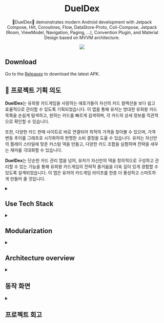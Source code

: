 <h1 align="center">DuelDex</h1>

<p align="center">  
🎴DuelDex🎴 demonstrates modern Android development with Jetpack Compose, Hilt, Coroutines, Flow, DataStore-Proto, Coil-Compose, Jetpack (Room, ViewModel, Navigation, Paging, ...), Convention Plugin, and Material Design based on MVVM architecture.
</p>

<p align="center">
<img src="https://github.com/user-attachments/assets/23bb7475-5c35-4879-984e-523788c4de99"/>
</p>

## Download
Go to the [Releases](https://github.com/roswkzm/DuelDex/releases) to download the latest APK.

## 🚀 프로젝트 기획 의도
**DuelDex**는 유희왕 카드게임을 사랑하는 애호가들이 자신의 카드 컬렉션을 보다 쉽고 효율적으로 관리할 수 있도록 기획되었습니다. 이 앱을 통해 유저는 방대한 유희왕 카드 목록을 손쉽게 탐색하고, 원하는 카드를 빠르게 검색하며, 각 카드의 상세 정보를 직관적으로 확인할 수 있습니다.

또한, 다양한 카드 판매 사이트로 바로 연결되어 최적의 가격을 찾아볼 수 있으며, 가격 변동 추이를 그래프로 시각화하여 현명한 소비 결정을 도울 수 있습니다. 유저는 자신만의 플레이 스타일에 맞춘 커스텀 덱을 만들고, 다양한 카드 조합을 실험하며 전략을 세우는 재미를 극대화할 수 있습니다.

**DuelDex**는 단순한 카드 관리 앱을 넘어, 유저가 자신만의 덱을 창의적으로 구성하고 관리할 수 있는 기능을 통해 유희왕 카드게임의 전략적 즐거움을 더욱 깊이 있게 경험할 수 있도록 설계되었습니다. 이 앱은 유저의 카드게임 라이프를 한층 더 풍성하고 스마트하게 만들어 줄 것입니다.

<details>
<summary><h2>Use Tech Stack</h2></summary>

 - Minimun Sdk Level 26
 - 100% Kotlin & Jetpack Compose
 - Dependency Management
    - Version Catalogs
    - Convention Plugins
 - Dependency Injection
    - Hilt : Google의 Hilt 라이브러리는 Android 애플리케이션에서 종속성 주입(DI)을 쉽게 처리할 수 있다.
    - Hilt Navigation Compose : Hilt와 Jetpack Compose를 연동하기 위한 라이브러리로, 네비게이션 기능과 함께 사용할 수 있다.
 - Asynchronous Operations
    - Coroutines : 비동기 프로그래밍을 위한 Kotlin Coroutines 라이브러리
    - Flow : 데이터 스트림을 비동기적으로 처리
 - Networking
    - retrofit2 : Android에서 HTTP 요청을 보내고 API와 통신하기 위한 클라이언트 라이브러리
    - kotlinx-serialization-json : Kotlinx Serialization을 통해 JSON 데이터를 직렬화 및 역직렬화한다.
    - okhttp3 : Retrofit과 함께 사용되는 HTTP 클라이언트 라이브러리이며 logging-interceptor을 위해 사용한다.
    - sandwich : 네트워크 응답을 관리하고 처리하는 Skydoves(엄재웅)의 라이브러리로, Retrofit과 함께 사용됩니다.
 - Image Loading
     - Coil & Coil-Compose : Compose와 통합되어, Kotlin 기반으로 이미지를 쉽게 로드하고 표시할 수 있는 라이브러리
 - Jetpack Libraries 
     - Jetpack Compose : 선언적 UI 개발을 위한 Android의 최신 툴킷
     - Lifecycle : Android 수명 주기를 관찰하고 수명 주기 변경 시 UI 상태를 관리
     - ViewModel : UI 관련 데이터를 관리하고 수명주기를 인식하고 구성 변경을 통해 데이터 생존을 보장
     - Navigation : Hilt Navigation Compose와 함께 사용되어 화면 이동 구현
     - Hilt : Android 애플리케이션에서 종속성 주입(DI) 처리.
     - Room : Android의 SQLite 데이터베이스와 상호작용하는 라이브러리입니다. 데이터베이스를 손쉽게 관리 할 수 있다.
    - DataStore : SharedPreferences를 대체하는 데이터 저장소로, key-value 형식으로 데이터 저장 가능.
    - DataStore-Proto : 프로토콜 버퍼를 사용하여 데이터를 type-safety 하게 저장/관리 한다.
    - Paging-Compose : 대량의 데이터를 효율적으로 로드하고 화면에 표시할 수 있도록 돕는 기능을 제공
 - Other Libraries
    - timber : Android 애플리케이션에서 로깅을 위한 라이브러리
    - splashScreen : Android 12 이상에서 스플래시 화면을 구현하기 위한 라이브러리
    - vico : 차트를 그리기 위한 라이브러리입니다. Compose와 함께 사용
</details>

<details>
<summary><h2>Modularization</h2></summary>

<blockquote>
<details>
<summary><h2>Module화 장단점</h2></summary>

 - **👍장점👍**
    - **확장성(Scalability)**: 긴밀하게 결합된 코드베이스에서는 하나의 변경이 연쇄적인 수정 작업을 유발할 수 있습니다. 적절히 모듈화된 프로젝트는 관심사 분리(SOC) 원칙을 채택하여, 기여자들이 더 많은 자율성을 가지고 작업할 수 있게 하면서도 아키텍처 패턴을 강화합니다.
    - **병렬 작업 가능(Enabling work in parallel)**: 모듈화는 버전 관리 충돌을 줄이고, 큰 팀에서 개발자들이 병렬로 더 효율적으로 작업할 수 있게 도와줍니다.
    - **소유권(Ownership)**: 모듈은 전담 소유자가 있을 수 있으며, 이 소유자는 코드 및 테스트를 유지 관리하고, 버그를 수정하며, 변경 사항을 검토할 책임이 있습니다.
    - **캡슐화(Encapsulation)**: 코드가 분리되어 있으면 읽기, 이해, 테스트, 유지 관리가 더 쉬워집니다.
    - **빌드 시간 감소(Reduced build time)**: Gradle의 병렬 및 증분 빌드를 활용하면 빌드 시간을 줄일 수 있습니다.
    - **재사용성(Reusability)**: 적절한 모듈화는 코드 공유와 여러 앱(또는 플랫폼 간)에서 동일한 기반을 활용하여 앱을 빌드할 수 있는 기회를 제공합니다.

 - **👎단점👎**
    - **너무 많은 모듈**: 각 모듈은 빌드 구성의 복잡성 증가로 인해 오버헤드를 발생시킵니다. 이는 Gradle 동기화 시간을 늘릴 수 있으며, 지속적인 유지 관리 비용이 발생합니다. 또한, 모듈이 많아질수록 단일 모듈로 구성된 프로젝트보다 Gradle 설정의 복잡성이 증가합니다. 
    - **모듈화가 부족할 경우**: 반대로 모듈이 너무 적고 크거나, 서로 긴밀하게 결합되어 있으면 또 다른 모놀리식(단일화) 구조로 끝날 수 있습니다. 이는 모듈화의 이점 중 일부를 잃게 되는 것을 의미합니다. 모듈이 과도하게 비대하고 명확한 목적이 정의되지 않았다면, 모듈을 분리하는 것을 고려해야 합니다.
    - **너무 복잡함**: 여기에는 완벽한 해결책이 없습니다. 실제로 모든 프로젝트에서 모듈화를 하는 것이 항상 합리적인 것은 아닙니다. 중요한 요소는 코드베이스의 크기와 상대적인 복잡성입니다. 프로젝트가 일정 수준 이상 성장할 것으로 예상되지 않는다면, 모듈화로 얻는 확장성이나 빌드 시간 단축의 이점이 적용되지 않을 수 있습니다.
    
</details>
</blockquote>

<h2 align="center">DuelDex Modularization</h2>

<img src="https://github.com/user-attachments/assets/21bc17a2-2b51-4b15-877b-d302c504552e" width="300"/>

 - **App Module**: 이 모듈은 앱 수준의 클래스와 프로젝트의 나머지 코드베이스를 결합하는 기본 클래스들을 포함한다. 예를 들어 MainActivity, Scaffold, AppState, 그리고 앱 수준에서 제어되는 네비게이션 등이 있습니다. NavHost를 통해 앱 내 네비게이션을 일관되게 처리하고, TopLevelDestination을 통한 하단 네비게이션 바를 간단하게 설정할 수 있습니다. app 모듈은 모든 feature 모듈과 필요한 core 모듈에 의존합니다.

 - **Feature Module**: 앱 내에서 단일 책임을 처리하는 기능별 모듈입니다. 이러한 모듈은 필요할 때 다른 앱이나 테스트, 또는 다른 flavor 앱에서도 재사용할 수 있지만, 여전히 독립적으로 분리되고 격리됩니다. 특정 Feature 모듈에서만 필요한 클래스는 해당 모듈 내에 남아 있어야 하며, 그렇지 않은 경우 적절한 core 모듈로 추출해야 합니다. Feature 모듈은 필요한 경우 Core 모듈과만 상호작용하며, 다른 Feature 모듈에 의존하지 않습니다.
     - **일반적으로 각 기능별 UI와 다른 Module에서 데이터를 읽는 UI 구성요소와 ViewModel을 포함한다.**
 
 - **Core Module**: 앱 내의 다른 모듈 간에 공유되어야 하는 보조 코드와 특정 의존성을 포함하는 공통 라이브러리 모듈입니다. 이 모듈들은 다른 core 모듈에 의존할 수 있지만, feature 모듈이나 app 모듈에는 의존해서는 안 됩니다.
    - **core:common**: 공통적으로 사용되는 유틸리티 클래스나 함수들을 제공하는 모듈입니다. 앱 전반에서 재사용 가능한 코드를 포함하고 모든 모듈에서 접근할 수 있습니다.
    - **core:data**: 데이터와 관련된 모든 처리를 담당하는 모듈입니다. 원격 또는 로컬 데이터 소스에서 데이터를 가져오고 Repository 패턴을 구현하여 데이터를 관리합니다.
    - **core:database**: Local Database를 관리하는 모듈로, Room을 통해 데이터 저장, 검색, 수정, 삭제 등을 수행합니다.
    - **core:datastore**: 앱의 설정 값이나 간단한 사용자 데이터를 저장하고 관리하는 모듈입니다. 키-값 쌍으로 데이터를 저장합니다.
    - **core:datastore-proto**: DataStore의 프로토콜 버퍼 버전을 사용하는 모듈로, 구조화된 데이터를 직렬화하여 저장하고 관리합니다. 더 복잡한 데이터 구조를 안전하게 저장할 때 사용됩니다.
    - **core:designsystem**: 앱의 핵심 UI 구성 요소를 관리하는 모듈입니다. 버튼, 색상, 폰트, 테마 등과 같은 디자인 요소들을 일관성 있게 유지하기 위해 사용되며, 디자인 시스템의 컴포넌트를 중앙에서 관리합니다.
    - **core:domain**: 비즈니스 로직을 담당하는 모듈입니다. 비즈니스 규칙을 정의하며, 데이터를 처리한 후 UI로 전달하기 전 단계에서 중요한 역할을 합니다.
    - **core:model**: 앱 전체에서 사용되는 모델 클래스입니다.
    - **core:network**: 네트워크 통신과 관련된 모듈입니다. API 호출, 네트워크 요청/응답 처리와 같은 로직을 포함하며, 원격 서버와의 데이터를 주고받는 역할을 합니다.
    - **core:ui**: 앱 전반에 공통적으로 사용되는 복합 UI 구성 요소를 관리하는 모듈입니다. 앱의 여러 부분에서 재사용될 수 있는 공통 UI 요소들이 포함되어 있습니다.

 - **Build-Logic Module**: 앱 내에서 모듈들의 Build와 관련된 공통 로직을 관리한다. Convention Plugin을 사용해 프로젝트 전반에 적용되는 빌드 규칙이나 스타일 가이드, 코드 품질 규칙 등을 정의할 수 있습니다. 이를 통해 코드 일관성을 유지하면서 여러 모듈에 적용할 수 있습니다.

</details>

<details>
<summary><h2>Architecture overview</h2></summary>
 
 <p align="center">
    <img src="https://github.com/user-attachments/assets/f330e8d8-b09f-4b1c-9fb8-bd5f4d9eda36" width="600"/>
 </p>
<h3>DuelDex는 Android 권장 앱 Architecture를 따릅니다.</h3>
 
<h3>Unidirectional Data Flow (UDF)</h3>
<div align="start">
    <img src="https://github.com/user-attachments/assets/5fe8dfc4-b71b-4a89-ac1d-9830be329df9" width="200"/>
</div>
<ul>
    <li>상태 호이스팅(State Hoisting)이라고도 불리는 단방향 데이터 흐름(UDF)은 상태가 하향 전달되고, 이벤트가 상향 전달되는 패턴으로, 단일 방향으로 정보가 흐릅니다.</li>
    <li>Compose는 이 방법론을 사용하여 UI 상태 표현을 담당하는 컴포저블 또는 구성요소를 상태 저장 및 수정을 관리하는 구성요소와 분리합니다.</li>
</ul>
     
<h3>UI Layer</h3>
<div align="start">
    <img src="https://github.com/user-attachments/assets/608eba39-3c71-4a3c-9ff9-84bf022c2542" width="300"/>
</div>
<ul>
    <li>UI Elements: 화면에 데이터를 렌더링하는 UI 요소입니다. Jetpack Compose 기능을 사용하여 UI를 보여줍니다.</li>
    <li>State Holders: 데이터를 보유하고 이를 UI에 노출하며 논리를 처리하는 상태 홀더.</li>
</ul>
 
<h3>Domain Layer</h3>
<div align="start">
    <img src="https://github.com/user-attachments/assets/c19b6816-feb3-4c3f-af0d-72461c0adc64" width="300"/>
</div>
<ul>
    <li>도메인 레이어는 UI와 데이터 레이어 사이에 있는 선택적 레이어입니다.</li>
    <li>도메인 계층은 복잡한 비즈니스 논리 또는 여러 ViewModel에서 재사용되는 간단한 비즈니스 논리를 캡슐화하는 역할을 담당합니다.</li>
    <li>복잡성을 처리하거나 재사용성을 선호하는 등 필요한 경우에만 사용합니다.</li>
</ul>

<h3>Data Layer</h3>
<div align="start">
    <img src="https://github.com/user-attachments/assets/a0db434b-0b22-47ca-af13-d3d6180c32f9" width="300"/>
</div>
<ul>
    <li>앱의 데이터 계층에는 비즈니스 로직이 포함되어 있습니다.</li>
    <li>비즈니스 로직은 앱이 데이터를 생성, 저장 및 변경하는 방법을 결정하는 규칙으로 구성됩니다.</li>
</ul>

<h3>MVVM 디자인 패턴</h3>
<div align="start">
    <img src="https://github.com/user-attachments/assets/732ecdaf-09c7-4fe1-b9d7-67d86d72e65b" width="500"/>
</div>
<ul>
    <li>UI와 비즈니스 로직을 명확하게 분리하고, 테스트 가능성과 코드의 유지보수성을 향상시키는 아키텍처 패턴입니다.</li>
    <li>각 계층의 책임을 명확히 하고, State와 ViewModel을 통해 UI와 데이터의 상태를 효율적으로 동기화합니다.</li>
</ul>

<h3>Single Activity</h3>
<p>네비게이션 관리, 상태 관리, 코드 재사용성, 애니메이션 처리, 유지보수 측면에서 더 효율적이고 일관된 경험을 제공한다. 특히 Jetpack Navigation Component 및 Jetpack Compose와의 통합을 통해 최신 Android 애플리케이션에서 권장되는 아키텍처 패턴입니다.</p>

</details>

<details>
<summary><h2>동작 화면</h2></summary>
 
### Home Screen
<div>
  <video controls width="300" src="https://github.com/user-attachments/assets/0fb09735-bf32-41f5-b937-f7697c7774f3"></video>
</div>

 - **Paging-Compose 사용**: 대량의 데이터를 페이징 처리하여 효율적으로 로드 및 표시
     - **pagingItems의 loadState에 따른 대응**: 데이터 로드 상태에 따라 적절한 UI를 제공
         - **Loading 상태**: 데이터 로딩 중일 때 Skeleton UI를 표시하여 사용자 경험을 개선
         - **Error 상태**: 데이터 로드 중 에러가 발생하면 에러 메시지와 재시도 버튼을 제공하여 사용자에게 명확한 피드백 제공

### Search Screen
<div>
 <video controls src="https://github.com/user-attachments/assets/9e270752-da7c-42a7-a98f-e022e9504364" width="300"></video>
</div>

 - **검색어가 입력될 때마다 실시간으로 검색 API 요청 발생**
     - **Debounce 적용 (500ms)**: 500ms 동안 입력이 중지될 때까지 대기 후, 마지막 검색어로 한 번만 검색 API 요청
         - **서버 부하 감소**: 불필요한 중복 요청을 막아 서버에 가해지는 부하를 줄임
         - **네트워크 사용량 감소**: 사용자의 네트워크 자원을 절약하고, 요청 빈도를 줄여 네트워크 트래픽을 최적화
         - **성능 최적화**: 빠르고 정확한 응답을 통해 검색 기능의 전체적인 성능을 개선, 사용자 경험 향상
 - **DataStore 및 DataStore-Proto 사용**: DataStore-Proto는 구조화된 데이터를 직렬화하여 타입 안전성을 보장하며, 사용자 데이터를 안전하게 저장하고 관리한다.
     - **최근 검색어 기능 구현**: 사용자의 최근 검색어를 저장하고 앱 재실행 시에도 유지
         - **DataStore 사용**: 간단한 key-value 방식으로 최근 검색어를 저장 및 불러오기
         - **Proto 사용**: 구조화된 데이터를 저장하여 타입 안전성을 제공, 데이터 타입을 컴파일 시점에 검증해 안정적인 데이터 처리를 보장
         - **사용자 경험 개선**: 최근 검색어를 빠르게 제공하여 검색 편의성 향상
 - **검색 필터 기능 구현**: 검색 결과를 다양한 기준에 따라 필터링
     - **Enum 사용**: 필터링 기준을 Enum으로 정의하여 코드 가독성 및 유지보수성을 향상
         - 각 필터 옵션을 Enum 값으로 관리하여 타입 안정성을 제공하고, 잘못된 값 사용을 방지
         - 새로운 필터 조건 추가 시 Enum에 값만 추가하면 쉽게 확장 가능
         - 다양한 필터 옵션을 제공하여 원하는 검색 결과를 빠르게 찾을 수 있도록 지원
 - **추천 검색어 구현**

### Detail Screen
<div>
 <video controls src="https://github.com/user-attachments/assets/b590210d-3fc5-4a23-8b21-3644efe202c8" width="300"></video>
</div>

 - **CarouselPager 구현**: HorizontalPager의 graphicsLayer와 Offset 값을 사용하여 카드 이미지를 자연스럽게 좌우로 넘기는 캐러셀(Pager) 기능 구현
     - **graphicsLayer**: 이미지에 다양한 시각적 효과를 주기 위해 사용
     - **Offset 값**: 페이지 전환 시 위치를 조정하여 부드러운 전환 애니메이션 구현
     - **사용자 경험 개선**: 카드 이미지를 직관적이고 세련된 방식으로 탐색할 수 있도록 지원
 - **카드를 Deck에 추가하는 기능 구현**: 카드 상세화면에서 사용자가 카드를 원하는 덱에 바로 추가 가능
    - **AlertDialog 사용**: 현재 카드의 추가를 위해 덱 목록을 AlertDialog로 보여줌
         - 사용자는 목록에서 덱을 선택하여 카드를 손쉽게 추가 가능
         - 빠르고 직관적인 덱 관리 기능을 통해 카드 구성의 편의성 향상
 - **카드 판매 사이트 이동 기능 구현**: 사용자가 카드 판매 사이트로 쉽게 접근할 수 있도록 WebView를 통해 외부 사이트로 이동
 - **카드 가격 정보 Chart 구현**: 해당 카드의 가격 변동을 시각적으로 확인 가능
    - **Chart 사용**: 카드의 가격 정보를 그래프로 표시하여 과거 및 현재 가격 변동을 한눈에 파악
    - **사용자 경험 개선**: 가격 정보를 직관적으로 제공하여 사용자의 구매 결정을 지원

### Deck Screen
<div>
 <video controls src="https://github.com/user-attachments/assets/f73493da-dbf9-4dfa-8ad4-ebd8b7b5567b" width="300"></video>
</div>

 - **Card Deck 화면 구현**: 사용자가 Deck을 관리할 수 있는 화면 제공
 - **Room DB 사용**: 로컬 데이터베이스를 통해 Deck 관련 CRUD(생성, 읽기, 업데이트, 삭제) 기능 구현
 - **Card-Deck 관계형 DB 구현**: Deck 내에서 카드를 효율적으로 관리하기 위한 데이터베이스 구조
    - **CardId와 DeckId를 통한 관계 설정**: 각 카드를 특정 Deck에 추가하거나 관리할 수 있도록 CardId와 DeckId를 기반으로 관계형 DB를 생성
        - **Deck 내 카드 추가/삭제**: 특정 Deck에 카드를 추가하거나 삭제하여 관리
        - **카드-Deck 관계 조회**: 특정 Deck에 속한 카드 목록을 불러오거나, 카드가 속한 Deck을 조회
    - 사용자가 다양한 덱을 구성하고 관리할 수 있도록 효율적인 카드 관리 시스템 제공
 - **Deck 내 카드를 다양한 방식으로 볼 수 있도록 두 가지 뷰 옵션 제공**
     - **GridCard**: 카드를 그리드 형식으로 표시하여 한눈에 여러 카드를 확인할 수 있는 레이아웃
     - **ListCard**: 카드를 리스트 형식으로 표시하여 카드의 세부 정보를 쉽게 확인할 수 있는 레이아웃
     - 사용자가 선호하는 방식으로 카드를 볼 수 있도록 선택지 제공, 더 나은 탐색 경험 제공


### Config Change
<div>
 <video controls src="https://github.com/user-attachments/assets/476030c6-2949-49bc-885c-206556f5f94a" width="300"></video>
</div>

 - **Config Change 기능 구현**: 앱의 설정 변경에 따라 즉시 반응하는 UI 제공
    - **Dark Mode Theme 지원**: 어두운 테마를 지원하여 사용자의 선호에 맞는 화면 제공
         - **FollowSystem**, **Light**, **Dark** 모드 지원
    - **Localization 설정 기능 구현**: 앱의 로케일을 사용자가 설정할 수 있는 기능 제공
        - **FollowSystem**, **English**, **Korean** 언어 지원
 - **사용자 경험 개선**: 다양한 테마 및 언어 옵션을 제공하여 사용자가 자신에게 맞는 환경을 선택할 수 있도록 지원

### Network Monitoring
<div>
 <video controls src="https://github.com/user-attachments/assets/8d7d1a8d-6dc7-44fe-93fe-c195318e4d25" width="300"></video>
</div>

 - **Network Monitoring 기능 구현**: 네트워크 상태를 실시간으로 감지하여 사용자에게 알림 제공
     - **네트워크 끊김 감지**: 네트워크 연결이 끊겼을 때 자동으로 감지
     - **SnackBar 알림 제공**: 네트워크가 끊길 경우 사용자에게 SnackBar를 통해 실시간 알림 제공

### Skeleton Loading
<img src="https://github.com/user-attachments/assets/c471096b-22fa-4823-a1f2-56158e81e79e" width="300"/>

 - **Skeleton Loading 사용**: 통신 시간이 긴 화면에서 사용자들이 기다리는 동안 빈 화면을 보여주는 대신 Skeleton UI로 대체
     - **체감 대기 시간 감소**: Skeleton Loading을 통해 통신 완료 전까지 화면을 미리 로드한 것처럼 보여주어 사용자들의 기다리는 체감 시간을 줄임
     - **사용자 경험 개선**: 더 나은 시각적 피드백을 제공하여 사용자 만족도 향상

</details>


<details>
<summary><h2>프로젝트 회고</h2></summary>

DuelDex 프로젝트는 Android 최신 기술 스택을 활용하여 카드를 관리하고 사용자 경험을 극대화하는 데 중점을 두었습니다. Jetpack Compose, Hilt, Coroutines 등과 함께 모듈화된 아키텍처를 적용하여 앱의 구조적 확장성과 사용자 편의성을 고려한 설계가 주요 목표였습니다. 특히 이번 프로젝트는 1인 개발로 진행되었으며, 모든 기능을 처음부터 끝까지 스스로 설계하고 구현했다는 점에서 더욱 의미 있는 도전이었습니다.
 
  - **Jetpack Compose의 심화 적용**: Jetpack Compose는 실무 프로젝트에서도 사용해 본 기술이지만, 이번 프로젝트에서는 더 심화된 기능들을 다루며, 복잡한 UI를 더 효율적으로 관리하는 방법을 탐구했습니다. 특히, graphicsLayer와 offset과 같은 고급 기능을 활용하여 유저들이 카드 이미지를 직관적으로 탐색할 수 있도록 구현한 부분이 큰 성과였습니다. 단순한 컴포저블 함수 작성에서 더 나아가, 애니메이션과 상태 관리 등 고급 기능을 효과적으로 적용하며 Jetpack Compose의 장점을 깊이 이해할 수 있었습니다.

 - **모듈화의 실질적인 개선**: 이번 프로젝트에서는 기존보다 더 세분화된 모듈화를 시도했습니다. 특히, Core 모듈과 Feature 모듈을 적절히 분리함으로써 유지보수성과 확장성을 크게 향상시켰습니다. 코드 관리와 유지보수를 철저히 고려하였으며, 코드 재사용성과 병렬 작업의 이점을 최대한 활용했습니다. UI와 데이터 처리 로직을 깔끔하게 분리하여 새 기능을 추가하거나 유지보수할 때, 다른 기능에 영향을 주지 않고 독립적으로 작업할 수 있었습니다. 

 - **사용자 경험(UX) 강화**: 이번 프로젝트에서 사용자 경험을 개선하는 데 많은 시간을 할애했습니다. Skeleton Loading, Dark Mode 지원, 그리고 실시간 검색 기능 등을 통해 유저들이 앱을 더 직관적이고 편리하게 사용할 수 있도록 고민했습니다. 특히, 가격 변동 차트와 Deck 관리 기능을 통해 유저들이 카드를 효율적으로 관리하고 게임을 준비하는 데 도움이 되는 기능들을 구현한 점이 인상적이었습니다. 이러한 세부적인 기능들이 앱의 전체적인 사용자 경험을 크게 향상시키는 데 기여했습니다.

 - **부족했던 점**: 이번 프로젝트는 기술적으로 만족스러웠지만, 몇 가지 아쉬운 점도 있었습니다.
     - **테스트 코드 부족**: 앱 기능 구현에 집중하다 보니 유닛 테스트나 UI 테스트 작성에 시간을 투자하지 못한 것이 아쉬웠습니다. 이전 실무 프로젝트를 통해 테스트 코드의 중요성을 몸소 느낀 만큼, 차후에는 더 체계적으로 테스트를 작성하고 코드의 신뢰성을 높여야겠다고 생각했습니다.

     - **디자인 일관성**: 디자이너 없이 1인 개발을 하다 보니, 초반부터 컴포넌트나 색상 설계를 충분히 고려하지 못해 DesignSystem 모듈의 이점을 크게 살리지 못한 부분이 아쉬웠습니다. 디자인 시스템을 좀 더 명확하게 설정해두었다면, 전체적으로 일관성이 있고 더 완성도 높은 결과물이 되었을 것 같습니다.
     
     - **앱 성능 측정 미흡**: 이번 프로젝트에서는 benchmark와 같은 앱 성능 측정 도구를 활용하지 못한 것이 아쉬웠습니다. 앱 성능을 더 정확히 평가하고 최적화할 수 있었던 중요한 기회를 놓친 것이 아쉬움으로 남았습니다. 추후 더 공부한 후에 성능 측정을 추가하여 프로젝트의 완성도를 높일 계획입니다.

 위에서 언급한 아쉬운 점들은 이번 DuelDex 프로젝트를 통해 중요한 교훈으로 남았습니다. 향후 프로젝트에서는 더 철저한 계획 수립과 최적화, 디자인 일관성을 유지하여 보다 완성도 높은 결과물을 만들어 나갈 것입니다.
</details>


